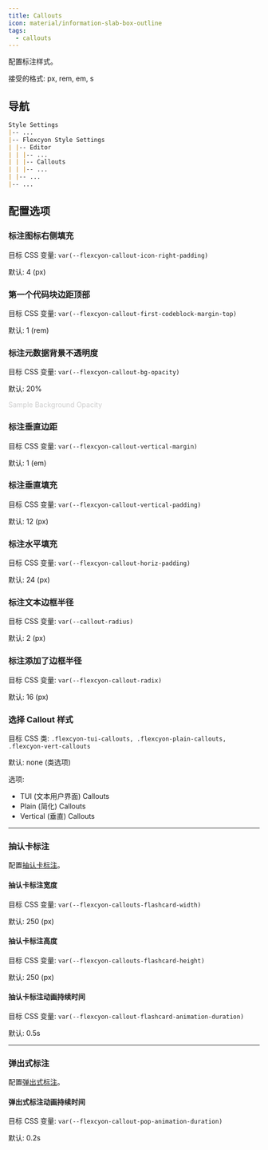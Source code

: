 ```yaml
---
title: Callouts
icon: material/information-slab-box-outline
tags:
  - callouts
---
```


配置标注样式。

接受的格式: px, rem, em, s

## 导航

```md
Style Settings
|-- ...
|-- Flexcyon Style Settings
| |-- Editor
| | |-- ...
| | |-- Callouts
| | |-- ...
| |-- ...
|-- ...
```

## 配置选项

### 标注图标右侧填充

目标 CSS 变量: `var(--flexcyon-callout-icon-right-padding)`

默认: 4 (px)

### 第一个代码块边距顶部

目标 CSS 变量: `var(--flexcyon-callout-first-codeblock-margin-top)`

默认: 1 (rem)

### 标注元数据背景不透明度

目标 CSS 变量: `var(--flexcyon-callout-bg-opacity)`

默认: 20%

<span style="opacity: 20%">Sample Background Opacity</span>

### 标注垂直边距

目标 CSS 变量: `var(--flexcyon-callout-vertical-margin)`

默认: 1 (em)

### 标注垂直填充

目标 CSS 变量: `var(--flexcyon-callout-vertical-padding)`

默认: 12 (px)

### 标注水平填充

目标 CSS 变量: `var(--flexcyon-callout-horiz-padding)`

默认: 24 (px)

### 标注文本边框半径

目标 CSS 变量: `var(--callout-radius)`

默认: 2 (px)

### 标注添加了边框半径

目标 CSS 变量: `var(--flexcyon-callout-radix)`

默认: 16 (px)

### 选择 Callout 样式

目标 CSS 类: `.flexcyon-tui-callouts, .flexcyon-plain-callouts, .flexcyon-vert-callouts`

默认: none (类选项)

选项:

- TUI (文本用户界面) Callouts
- Plain (简化) Callouts
- Vertical (垂直) Callouts

---

### 抽认卡标注

配置[抽认卡标注](../../../Callout-Metadata/flashcard.md)。

#### 抽认卡标注宽度

目标 CSS 变量: `var(--flexcyon-callouts-flashcard-width)`

默认: 250 (px)

#### 抽认卡标注高度

目标 CSS 变量: `var(--flexcyon-callouts-flashcard-height)`

默认: 250 (px)

#### 抽认卡标注动画持续时间

目标 CSS 变量: `var(--flexcyon-callout-flashcard-animation-duration)`

默认: 0.5s

---

### 弹出式标注

配置[弹出式标注](../../../Callout-Metadata/popup.md)。

#### 弹出式标注动画持续时间

目标 CSS 变量: `var(--flexcyon-callout-pop-animation-duration)`

默认: 0.2s
